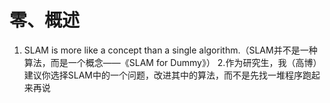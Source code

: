 # 零、概述
1. SLAM is more like a concept than a single algorithm.（SLAM并不是一种算法，而是一个概念——《SLAM for Dummy》）
2.作为研究生，我（高博）建议你选择SLAM中的一个问题，改进其中的算法，而不是先找一堆程序跑起来再说